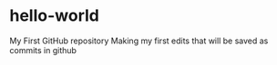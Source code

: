# hello-world
My First GitHub repository
Making my first edits that will be saved as commits in github
